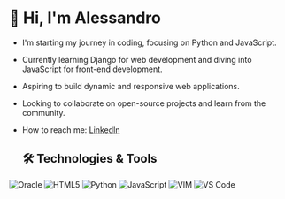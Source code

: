 # 👋 Hi, I'm Alessandro

- I'm starting my journey in coding, focusing on Python and JavaScript.
- Currently learning Django for web development and diving into JavaScript for front-end development.
- Aspiring to build dynamic and responsive web applications.
- Looking to collaborate on open-source projects and learn from the community.
- How to reach me: [LinkedIn](www.linkedin.com/in/alessandro-de-vincenti)

  ## 🛠️ Technologies & Tools
  
![Oracle](oracle)
![HTML5](https://img.shields.io/badge/HTML5-E34F26?style=for-the-badge&logo=html5&logoColor=white)
![Python](https://img.shields.io/badge/Python-3776AB?style=for-the-badge&logo=python&logoColor=white)
![JavaScript](https://img.shields.io/badge/JavaScript-F7DF1E?style=for-the-badge&logo=javascript&logoColor=black)
![VIM](https://img.shields.io/badge/VIM-019733?style=for-the-badge&logo=vim&logoColor=white)
![VS Code](https://img.shields.io/badge/VS%20Code-007ACC?style=for-the-badge&logo=visual-studio-code&logoColor=white)



<!---
hemuba/hemuba is a ✨ special ✨ repository because its `README.md` (this file) appears on your GitHub profile.
You can click the Preview link to take a look at your changes.
--->
